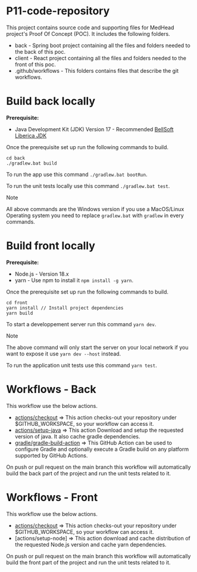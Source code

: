 # P11-code-repository

This project contains source code and supporting files for MedHead project's Proof Of Concept (POC). It includes the following folders.

- back - Spring boot project containing all the files and folders needed to the back of this poc.
- client - React project containing all the files and folders needed to the front of this poc.
- .github/workflows - This folders contains files that describe the git workflows.

# Build back locally

**Prerequisite:**
- Java Development Kit (JDK) Version 17 - Recommended [BellSoft Liberica JDK](https://bell-sw.com/pages/downloads/#/java-17-lts)

Once the prerequisite set up run the following commands to build.
```
cd back
./gradlew.bat build
```

To run the app use this command `./gradlew.bat bootRun`.

To run the unit tests locally use this command `./gradlew.bat test`.

> [!NOTE]
> All above commands are the Windows version if you use a MacOS/Linux Operating system you need to replace `gradlew.bat` with `gradlew` in every commands.

# Build front locally

**Prerequisite:**
- Node.js - Version 18.x
- yarn - Use npm to install it `npm install -g yarn`.

Once the prerequisite set up run the following commands to build.
```
cd front
yarn install // Install project dependencies
yarn build
```

To start a developpement server run this command `yarn dev`.

> [!NOTE]
> The above command will only start the server on your local network if you want to expose it use `yarn dev --host` instead.

To run the application unit tests use this command `yarn test`.

# Workflows - Back

This workflow use the below actions.

- [actions/checkout](https://github.com/actions/checkout) => This action checks-out your repository under $GITHUB_WORKSPACE, so your workflow can access it.
- [actions/setup-java](https://github.com/actions/setup-java) => This action Download and setup the requested version of java. It also cache gradle dependencies.
- [gradle/gradle-build-action](https://github.com/gradle/gradle-build-action) => This GitHub Action can be used to configure Gradle and optionally execute a Gradle build on any platform supported by GitHub Actions.

On push or pull request on the main branch this workflow will automatically build the back part of the project and run the unit tests related to it.

# Workflows - Front

This workflow use the below actions.

- [actions/checkout](https://github.com/actions/checkout) => This action checks-out your repository under $GITHUB_WORKSPACE, so your workflow can access it.
- [actions/setup-node] => This action download and cache distribution of the requested Node.js version and cache yarn dependencies.

On push or pull request on the main branch this workflow will automatically build the front part of the project and run the unit tests related to it.